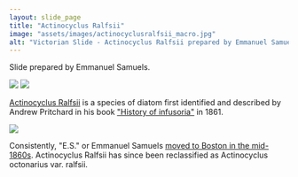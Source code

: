 ```yaml
---
layout: slide_page
title: "Actinocyclus Ralfsii"
image: "assets/images/actinocyclusralfsii_macro.jpg"
alt: "Victorian Slide - Actinocyclus Ralfsii prepared by Emmanuel Samuels"
---
```


Slide prepared by Emmanuel Samuels. 

<img src="{{ site.baseurl }}/assets/images/actinocyclusralfsii_micro-1.jpg">
<img src="{{ site.baseurl }}/assets/images/actinocyclusralfsii_micro-2.jpg">

[Actinocyclus Ralfsii](https://www.algaebase.org/search/species/detail/?species_id=37215) is a species of diatom first identified and described by Andrew Pritchard in his book ["History of infusoria"](https://archive.org/details/b22652164/page/n1/mode/2up) in 1861. 

<img src="{{ site.baseurl }}/assets/images/actinocyclusralfsii_background.jpg">

Consistently, "E.S." or Emmanuel Samuels [moved to Boston in the mid-1860s](http://microscopist.net/SamuelsE.html). Actinocyclus Ralfsii has since been reclassified as Actinocyclus octonarius var. ralfsii. 